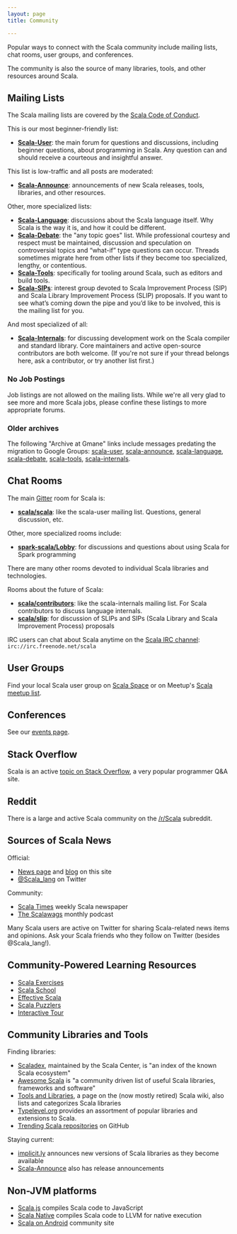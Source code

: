 ```yaml
---
layout: page
title: Community

---
```


Popular ways to connect with the Scala community include mailing lists, chat rooms, user groups, and conferences.

The community is also the source of many libraries, tools, and other resources around Scala.


## Mailing Lists

The Scala mailing lists are covered by the [Scala Code of Conduct](../conduct.html).

This is our most beginner-friendly list:

 * **[Scala-User](http://groups.google.com/group/scala-user)**: the main forum for questions and discussions, including beginner questions, about programming in Scala. Any question can and should receive a courteous and insightful answer.

This list is low-traffic and all posts are moderated:

 * **[Scala-Announce](http://groups.google.com/group/scala-announce)**: announcements of new Scala releases, tools, libraries, and other resources.

Other, more specialized lists:

 * **[Scala-Language](http://groups.google.com/group/scala-language)**: discussions about the Scala language itself. Why Scala is the way it is, and how it could be different.
 * **[Scala-Debate](http://groups.google.com/group/scala-debate)**: the "any topic goes" list. While professional courtesy and respect must be maintained, discussion and speculation on controversial topics and “what-if” type questions can occur. Threads sometimes migrate here from other lists if they become too specialized, lengthy, or contentious.
 * **[Scala-Tools](http://groups.google.com/group/scala-tools)**: specifically for tooling around Scala, such as editors and build tools.
 * **[Scala-SIPs](http://groups.google.com/group/scala-sips)**: interest group devoted to Scala Improvement Process (SIP) and Scala Library Improvement Process (SLIP) proposals.  If you want to see what’s coming down the pipe and you’d like to be involved, this is the mailing list for you.

And most specialized of all:

 * **[Scala-Internals](http://groups.google.com/group/scala-internals)**: for discussing development work on the Scala compiler and standard library. Core maintainers and active open-source contributors are both welcome. (If you're not sure if your thread belongs here, ask a contributor, or try another list first.)

### No Job Postings

Job listings are not allowed on the mailing lists.  While we're all very glad to see more and more Scala jobs, please confine these listings to more appropriate forums.

### Older archives

The following "Archive at Gmane" links include messages predating the migration to Google Groups: [scala-user](http://dir.gmane.org/gmane.comp.lang.scala.user), [scala-announce](http://dir.gmane.org/gmane.comp.lang.scala.announce), [scala-language](http://dir.gmane.org/gmane.comp.lang.scala), [scala-debate](http://dir.gmane.org/gmane.comp.lang.scala.debate), [scala-tools](http://dir.gmane.org/gmane.comp.lang.scala.tools), [scala-internals](http://dir.gmane.org/gmane.comp.lang.scala.internals).

## Chat Rooms

The main [Gitter](https://gitter.im) room for Scala is:

* **[scala/scala](https://gitter.im/scala/scala)**: like the scala-user mailing list. Questions, general discussion, etc.

Other, more specialized rooms include:

* **[spark-scala/Lobby](https://gitter.im/spark-scala/Lobby)**: for discussions and questions about using Scala for Spark programming

There are many other rooms devoted to individual Scala libraries and technologies.

Rooms about the future of Scala:

* **[scala/contributors](https://gitter.im/scala/contributors)**: like the scala-internals mailing list. For Scala contributors to discuss language internals.
* **[scala/slip](https://gitter.im/scala/slip)**: for discussion of SLIPs and SIPs (Scala Library and Scala Improvement Process) proposals

IRC users can chat about Scala anytime on the [Scala IRC channel](http://webchat.freenode.net/?randomnick=1&channels=scala&prompt=1): `irc://irc.freenode.net/scala`

## User Groups

Find your local Scala user group on [Scala Space](http://scala.space/) or on Meetup's [Scala meetup list](http://scala.meetup.com/).

## Conferences

See our [events page](/events/).

## Stack Overflow

Scala is an active [topic on Stack Overflow](http://stackoverflow.com/questions/tagged/scala), a very popular programmer Q&A site.

## Reddit

There is a large and active Scala community on the [/r/Scala](http://reddit.com/r/scala) subreddit.

## Sources of Scala News

Official:

* [News page](http://www.scala-lang.org/news/) and [blog](http://www.scala-lang.org/blog/) on this site
* [@Scala_lang](https://twitter.com/scala_lang) on Twitter

Community:

* [Scala Times](http://scalatimes.com) weekly Scala newspaper
* [The Scalawags](http://scalawags.tv) monthly podcast

Many Scala users are active on Twitter for sharing Scala-related news
items and opinions.  Ask your Scala friends who they follow on Twitter
(besides @Scala_lang!).

## Community-Powered Learning Resources

* [Scala Exercises](http://scala-exercises.47deg.com/)
* [Scala School](http://twitter.github.com/scala_school/)
* [Effective Scala](http://twitter.github.com/effectivescala/)
* [Scala Puzzlers](http://scalapuzzlers.com/)
* [Interactive Tour](http://scalatutorials.com/tour)

## Community Libraries and Tools

Finding libraries:

* [Scaladex](https://index.scala-lang.org), maintained by the Scala Center, is "an index of the known Scala ecosystem"
* [Awesome Scala](https://github.com/lauris/awesome-scala) is "a community driven list of useful Scala libraries, frameworks and software"
* [Tools and Libraries](https://wiki.scala-lang.org/display/SW/Tools+and+Libraries), a page on the (now mostly retired) Scala wiki, also lists and categorizes Scala libraries
* [Typelevel.org](http://typelevel.org) provides an assortment of popular libraries and extensions to Scala.
* [Trending Scala repositories](https://github.com/trending?l=scala&since=monthly) on GitHub

Staying current:

* [implicit.ly](http://implicit.ly) announces new versions of Scala libraries as they become available
* [Scala-Announce](http://groups.google.com/group/scala-announce) also has release announcements

## Non-JVM platforms

* [Scala.js](http://www.scala-js.org) compiles Scala code to JavaScript
* [Scala Native](http://www.scala-native.org) compiles Scala code to LLVM for native execution
* [Scala on Android](http://scala-android.org) community site

